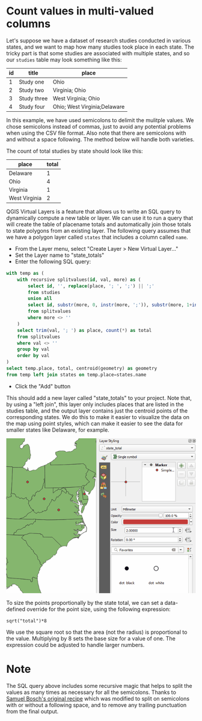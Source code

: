 # Count values in multi-valued columns

Let's suppose we have a dataset of research studies conducted in various states, and we want to map how many studies took place in each state.  The tricky part is that some studies are associated with multiple states, and so our `studies` table may look something like this:

id | title       | place
---|-------------|------
1  | Study one   | Ohio
2  | Study two   | Virginia; Ohio
3  | Study three | West Virginia; Ohio
4  | Study four  | Ohio; West Virginia;Delaware

In this example, we have used semicolons to delimit the mulitple values.  We chose semicolons instead of commas, just to avoid any potential problems when using the CSV file format.  Also note that there are semicolons with and without a space following.  The method below will handle both varieties.

The count of total studies by state should look like this:

place         | total
--------------|------
Delaware      | 1
Ohio          | 4
Virginia      | 1
West Virginia | 2

QGIS Virtual Layers is a feature that allows us to write an SQL query to dynamically compute a new table or layer.  We can use it to run a query that will create the table of placename totals and automatically join those totals to state polygons from an existing layer.  The following query assumes that we have a polygon layer called `states` that includes a column called `name`.

- From the Layer menu, select "Create Layer > New Virtual Layer..."
- Set the Layer name to "state_totals"
- Enter the following SQL query:

```SQL
with temp as (
    with recursive splitvalues(id, val, more) as (
        select id, '', replace(place, '; ', ';') || ';'
        from studies
        union all
        select id, substr(more, 0, instr(more, ';')), substr(more, 1+instr(more, ';'))
        from splitvalues
        where more <> ''
    )
    select trim(val, '; ') as place, count(*) as total
    from splitvalues
    where val <> ''
    group by val
    order by val
)
select temp.place, total, centroid(geometry) as geometry
from temp left join states on temp.place=states.name
```

- Click the "Add" button

This should add a new layer called "state_totals" to your project.  Note that, by using a "left join", this layer only includes places that are listed in the studies table, and the output layer contains just the centroid points of the corresponding states.  We do this to make it easier to visualize the data on the map using point styles, which can make it easier to see the data for smaller states like Delaware, for example.

![count-multivalues point style](image/count-multivalues-point-style.gif)

To size the points proportionally by the state total, we can set a data-defined override for the point size, using the following expression:

```
sqrt("total")*8
```

We use the square root so that the area (not the radius) is proportional to the value.  Multiplying by 8 sets the base size for a value of one.  The expression could be adjusted to handle larger numbers.


# Note

The SQL query above includes some recursive magic that helps to split the values as many times as necessary for all the semicolons.  Thanks to [Samuel Bosch's original recipe](http://www.samuelbosch.com/2018/02/split-into-rows-sqlite.html) which was modified to split on semicolons with or without a following space, and to remove any trailing punctuation from the final output.






